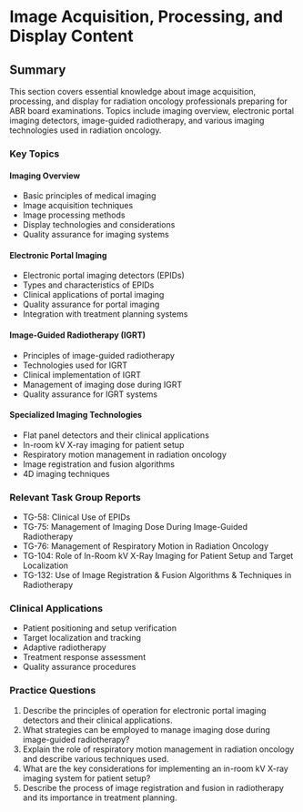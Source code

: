 # Image Acquisition, Processing, and Display Content

## Summary
This section covers essential knowledge about image acquisition, processing, and display for radiation oncology professionals preparing for ABR board examinations. Topics include imaging overview, electronic portal imaging detectors, image-guided radiotherapy, and various imaging technologies used in radiation oncology.

### Key Topics

#### Imaging Overview
- Basic principles of medical imaging
- Image acquisition techniques
- Image processing methods
- Display technologies and considerations
- Quality assurance for imaging systems

#### Electronic Portal Imaging
- Electronic portal imaging detectors (EPIDs)
- Types and characteristics of EPIDs
- Clinical applications of portal imaging
- Quality assurance for portal imaging
- Integration with treatment planning systems

#### Image-Guided Radiotherapy (IGRT)
- Principles of image-guided radiotherapy
- Technologies used for IGRT
- Clinical implementation of IGRT
- Management of imaging dose during IGRT
- Quality assurance for IGRT systems

#### Specialized Imaging Technologies
- Flat panel detectors and their clinical applications
- In-room kV X-ray imaging for patient setup
- Respiratory motion management in radiation oncology
- Image registration and fusion algorithms
- 4D imaging techniques

### Relevant Task Group Reports
- TG-58: Clinical Use of EPIDs
- TG-75: Management of Imaging Dose During Image-Guided Radiotherapy
- TG-76: Management of Respiratory Motion in Radiation Oncology
- TG-104: Role of In-Room kV X-Ray Imaging for Patient Setup and Target Localization
- TG-132: Use of Image Registration & Fusion Algorithms & Techniques in Radiotherapy

### Clinical Applications
- Patient positioning and setup verification
- Target localization and tracking
- Adaptive radiotherapy
- Treatment response assessment
- Quality assurance procedures

### Practice Questions
1. Describe the principles of operation for electronic portal imaging detectors and their clinical applications.
2. What strategies can be employed to manage imaging dose during image-guided radiotherapy?
3. Explain the role of respiratory motion management in radiation oncology and describe various techniques used.
4. What are the key considerations for implementing an in-room kV X-ray imaging system for patient setup?
5. Describe the process of image registration and fusion in radiotherapy and its importance in treatment planning.
